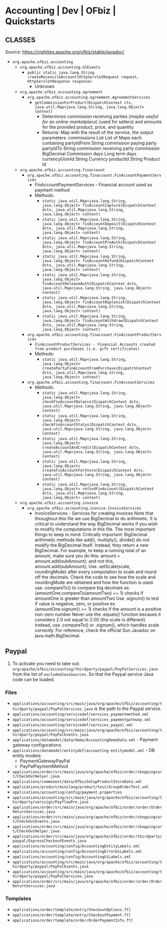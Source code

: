 # Accounting | Dev | OFbiz | Quickstarts
## CLASSES
Source: https://nightlies.apache.org/ofbiz/stable/javadoc/

- `org.apache.ofbiz.accounting`
    - `org.apache.ofbiz.accounting.GlEvents`
        - `public static java.lang.String createReconcileAccount(HttpServletRequest request, HttpServletResponse response)`
            - Unknown
    - `org.apache.ofbiz.accounting.agreement`
        - `org.apache.ofbiz.accounting.agreement.AgreementServices`
            - `getCommissionForProduct(DispatchContext ctx, java.util.Map<java.lang.String, java.lang.Object> context)`
                - Determines commission receiving parties (*maybe useful for an online-marketplace*) (used for sellers) and amounts for the provided product, price, and quantity
                - Returns: Map with the result of the service, the output parameters. commissions List List of Maps each containing partyIdFrom String commission paying party partyIdTo String commission receiving party commission BigDecimal Commission days Long term days currencyUomId String Currency productId String Product Id
    - `org.apache.ofbiz.accounting.finaccount`
        - `org.apache.ofbiz.accounting.finaccount.FinAccountPaymentServices`
            - FinAccountPaymentServices - Financial account used as payment method
            - Methods: 
                - `static java.util.Map<java.lang.String, java.lang.Object>	finAccountCapture(DispatchContext dctx, java.util.Map<java.lang.String, java.lang.Object> context)`
                - `static java.util.Map<java.lang.String, java.lang.Object>	finAccountDeposit(DispatchContext dctx, java.util.Map<java.lang.String, java.lang.Object> context)`
                - `static java.util.Map<java.lang.String, java.lang.Object>	finAccountPreAuth(DispatchContext dctx, java.util.Map<java.lang.String, java.lang.Object> context)`
                - `static java.util.Map<java.lang.String, java.lang.Object>	finAccountRefund(DispatchContext dctx, java.util.Map<java.lang.String, java.lang.Object> context)`
                - `static java.util.Map<java.lang.String, java.lang.Object>	finAccountReleaseAuth(DispatchContext dctx, java.util.Map<java.lang.String, java.lang.Object> context)`
                - `static java.util.Map<java.lang.String, java.lang.Object>	finAccountReplenish(DispatchContext dctx, java.util.Map<java.lang.String, java.lang.Object> context)`
                - `static java.util.Map<java.lang.String, java.lang.Object>	finAccountWithdraw(DispatchContext dctx, java.util.Map<java.lang.String, java.lang.Object> context)`
        - `org.apache.ofbiz.accounting.finaccount.FinAccountProductServices`
            - `FinAccountProductServices - Financial Accounts created from product purchases (i.e. gift certificates)`
            - Methods: 
                - `static java.util.Map<java.lang.String, java.lang.Object>	createPartyFinAccountFromPurchase(DispatchContext dctx, java.util.Map<java.lang.String, java.lang.Object> context)`
        - `org.apache.ofbiz.accounting.finaccount.FinAccountServices`
            - Methods: 
                - `static java.util.Map<java.lang.String, java.lang.Object>	checkFinAccountBalance(DispatchContext dctx, java.util.Map<java.lang.String, java.lang.Object> context)`
                - `static java.util.Map<java.lang.String, java.lang.Object>	checkFinAccountStatus(DispatchContext dctx, java.util.Map<java.lang.String, java.lang.Object> context)`
                - `static java.util.Map<java.lang.String, java.lang.Object>	createAccountAndCredit(DispatchContext dctx, java.util.Map<java.lang.String, java.lang.Object> context)`
                - `static java.util.Map<java.lang.String, java.lang.Object>	createFinAccountForStore(DispatchContext dctx, java.util.Map<java.lang.String, java.lang.Object> context)`
                - `static java.util.Map<java.lang.String, java.lang.Object>	refundFinAccount(DispatchContext dctx, java.util.Map<java.lang.String, java.lang.Object> context)`
    - `org.apache.ofbiz.accounting.invoice`
        - `org.apache.ofbiz.accounting.invoice.InvoiceServices`
            - InvoiceServices - Services for creating invoices Note that throughout this file we use BigDecimal to do arithmetic. It is critical to understand the way BigDecimal works if you wish to modify the computations in this file. The most important things to keep in mind: Critically important: BigDecimal arithmetic methods like add(), multiply(), divide() do not modify the BigDecimal itself. Instead, they return a new BigDecimal. For example, to keep a running total of an amount, make sure you do this: amount = amount.add(subAmount); and not this, amount.add(subAmount); Use .setScale(scale, roundingMode) after every computation to scale and round off the decimals. Check the code to see how the scale and roundingMode are obtained and how the function is used. use .compareTo() to compare big decimals ex. (amountOne.compareTo(amountTwo) == 1) checks if amountOne is greater than amountTwo Use .signum() to test if value is negative, zero, or positive ex. (amountOne.signum() == 1) checks if the amount is a positive non-zero number Never use the .equals() function becaues it considers 2.0 not equal to 2.00 (the scale is different) Instead, use .compareTo() or .signum(), which handles scale correctly. For reference, check the official Sun Javadoc on java.math.BigDecimal.


## Paypal
1. To activate you need to take out: `org/apache/ofbiz/accounting/thirdparty/paypal/PayPalServices.java` from the list of `excludedJavaSources`. So that the Paypal service Java code can be loaded.

### Files
- `applications/accounting/src/main/java/org/apache/ofbiz/accounting/thirdparty/paypal/PayPalServices.java` is the path to the Paypal service.
- `applications/accounting/servicedef/services_paymentmethod.xml`
- `applications/accounting/servicedef/services_paymentgateway.xml`
- `applications/accounting/servicedef/services_paypal.xml`
- `applications/accounting/src/main/java/org/apache/ofbiz/accounting/thirdparty/paypal/PayPalEvents.java`
- `applications/datamodel/data/demo/AccountingDemoData.xml` - Payment gateway configurations.
- `applications/datamodel/entitydef/accounting-entitymodel.xml` - DB entity models:
    - PaymentGatewayPayPal 
    - PayPalPaymentMethod 
- `applications/order/src/main/java/org/apache/ofbiz/order/shoppingcart/CheckOutHelper.java`
- `applications/commonext/data/OfbizSetupProductStoreData.xml`
- `applications/product/minilang/product/test/GroupOrderTest.xml`
- `applications/accounting/config/payment.properties`
- `applications/accounting/src/main/java/org/apache/ofbiz/accounting/thirdparty/verisign/PayflowPro.java`
- `applications/order/src/main/java/org/apache/ofbiz/order/order/OrderReturnServices.java`
- `applications/order/src/main/java/org/apache/ofbiz/order/shoppingcart/CheckOutEvents.java`
- `applications/order/src/main/java/org/apache/ofbiz/order/shoppingcart/CheckOutHelper.java`
- `applications/order/src/main/java/org/apache/ofbiz/order/thirdparty/paypal/ExpressCheckoutEvents.java`
- `applications/accounting/config/AccountingEntityLabels.xml`
- `applications/accounting/config/AccountingErrorUiLabels.xml`
- `applications/accounting/config/AccountingUiLabels.xml`
- `applications/accounting/src/main/java/org/apache/ofbiz/accounting/thirdparty/paypal/PayPalEvents.java`
- `applications/accounting/src/main/java/org/apache/ofbiz/accounting/thirdparty/paypal/PayPalServices.java`
- `applications/order/src/main/java/org/apache/ofbiz/order/order/OrderReturnServices.java`

### Templates
- `applications/order/template/entry/CheckoutOptions.ftl`
- `applications/order/template/entry/CheckoutPayment.ftl`
- `applications/order/template/order/OrderPaymentInfo.ftl`

